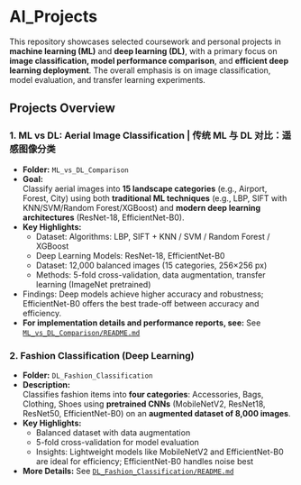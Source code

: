# AI_Projects

This repository showcases selected coursework and personal projects in **machine learning (ML)** and **deep learning (DL)**, with a primary focus on **image classification, model performance comparison**, and **efficient deep learning deployment**.
The overall emphasis is on image classification, model evaluation, and transfer learning experiments.

## Projects Overview

### 1. ML vs DL: Aerial Image Classification | 传统 ML 与 DL 对比：遥感图像分类
- **Folder:** `ML_vs_DL_Comparison`
- **Goal:**  
Classify aerial images into **15 landscape categories** (e.g., Airport, Forest, City) using both **traditional ML techniques** (e.g., LBP, SIFT with KNN/SVM/Random Forest/XGBoost) and **modern deep learning architectures** (ResNet-18, EfficientNet-B0).
- **Key Highlights:**  
  - Dataset: Algorithms: LBP, SIFT + KNN / SVM / Random Forest / XGBoost
  - Deep Learning Models: ResNet-18, EfficientNet-B0
  - Dataset: 12,000 balanced images (15 categories, 256×256 px)
  - Methods: 5-fold cross-validation, data augmentation, transfer learning (ImageNet pretrained)
- Findings: Deep models achieve higher accuracy and robustness; EfficientNet-B0 offers the best trade-off between accuracy and efficiency.
- **For implementation details and performance reports, see:** See [`ML_vs_DL_Comparison/README.md`](ML_vs_DL_Comparison/README.md)


### 2. Fashion Classification (Deep Learning)
- **Folder:** `DL_Fashion_Classification`
- **Description:**  
  Classifies fashion items into **four categories**: Accessories, Bags, Clothing, Shoes using **pretrained CNNs** (MobileNetV2, ResNet18, ResNet50, EfficientNet-B0) on an **augmented dataset of 8,000 images**.  
- **Key Highlights:**  
  - Balanced dataset with data augmentation  
  - 5-fold cross-validation for model evaluation  
  - Insights: Lightweight models like MobileNetV2 and EfficientNet-B0 are ideal for efficiency; EfficientNet-B0 handles noise best  
- **More Details:** See [`DL_Fashion_Classification/README.md`](DL_Fashion_Classification/README.md)


